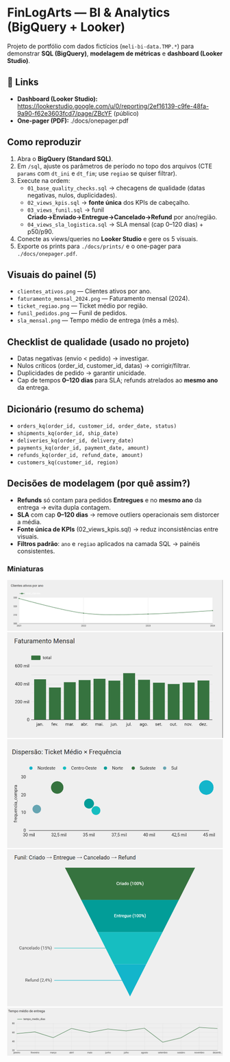 # FinLogArts — BI & Analytics (BigQuery + Looker)

Projeto de portfólio com dados fictícios (`meli-bi-data.TMP.*`) para demonstrar **SQL (BigQuery)**, **modelagem de métricas** e **dashboard (Looker Studio)**.

## 🔗 Links
- **Dashboard (Looker Studio):** https://lookerstudio.google.com/u/0/reporting/2ef16139-c9fe-48fa-9a90-f62e3603fcd7/page/ZBcYF  (público)
- **One-pager (PDF):** ./docs/onepager.pdf

##  Como reproduzir
1. Abra o **BigQuery (Standard SQL)**.
2. Em `/sql`, ajuste os parâmetros de período no topo dos arquivos (CTE `params` com `dt_ini` e `dt_fim`; use `regiao` se quiser filtrar).
3. Execute na ordem:
   - `01_base_quality_checks.sql`  → checagens de qualidade (datas negativas, nulos, duplicidades).
   - `02_views_kpis.sql`           → **fonte única** dos KPIs de cabeçalho.
   - `03_views_funil.sql`          → funil **Criado→Enviado→Entregue→Cancelado→Refund** por ano/região.
   - `04_views_sla_logistica.sql`  → SLA mensal (cap 0–120 dias) + p50/p90.
4. Conecte as views/queries no **Looker Studio** e gere os 5 visuais.
5. Exporte os prints para `./docs/prints/` e o one-pager para `./docs/onepager.pdf`.

##  Visuais do painel (5)
- `clientes_ativos.png` — Clientes ativos por ano.
- `faturamento_mensal_2024.png` — Faturamento mensal (2024).
- `ticket_regiao.png` — Ticket médio por região.
- `funil_pedidos.png` — Funil de pedidos.
- `sla_mensal.png` — Tempo médio de entrega (mês a mês).

##  Checklist de qualidade (usado no projeto)
- Datas negativas (envio < pedido) → investigar.
- Nulos críticos (order_id, customer_id, datas) → corrigir/filtrar.
- Duplicidades de pedido → garantir unicidade.
- Cap de tempos **0–120 dias** para SLA; refunds atrelados ao **mesmo ano** da entrega.

##  Dicionário (resumo do schema)
- `orders_kq(order_id, customer_id, order_date, status)`
- `shipments_kq(order_id, ship_date)`
- `deliveries_kq(order_id, delivery_date)`
- `payments_kq(order_id, payment_date, amount)`
- `refunds_kq(order_id, refund_date, amount)`
- `customers_kq(customer_id, region)`

##  Decisões de modelagem (por quê assim?)
- **Refunds** só contam para pedidos **Entregues** e no **mesmo ano** da entrega → evita dupla contagem.
- **SLA** com cap **0–120 dias** → remove outliers operacionais sem distorcer a média.
- **Fonte única de KPIs** (02_views_kpis.sql) → reduz inconsistências entre visuais.
- **Filtros padrão**: `ano` e `regiao` aplicados na camada SQL → painéis consistentes.

### Miniaturas

![Clientes ativos](docs/prints/clientes_ativos.png)
![Faturamento mensal 2024](docs/prints/faturamento_mensal_2024.png)
![Ticket por região](docs/prints/ticket_regiao.png)
![Funil de pedidos](docs/prints/funil_pedidos.png)
![SLA mensal](docs/prints/sla_mensal.png)



